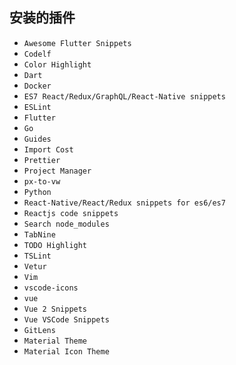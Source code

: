 ## 安装的插件

- `Awesome Flutter Snippets`
- `Codelf`
- `Color Highlight`
- `Dart`
- `Docker`
- `ES7 React/Redux/GraphQL/React-Native snippets`
- `ESLint`
- `Flutter`
- `Go`
- `Guides`
- `Import Cost`
- `Prettier`
- `Project Manager`
- `px-to-vw`
- `Python`
- `React-Native/React/Redux snippets for es6/es7`
- `Reactjs code snippets`
- `Search node_modules`
- `TabNine`
- `TODO Highlight`
- `TSLint`
- `Vetur`
- `Vim`
- `vscode-icons`
- `vue`
- `Vue 2 Snippets`
- `Vue VSCode Snippets`
- `GitLens`
- `Material Theme`
- `Material Icon Theme`
